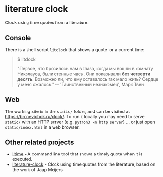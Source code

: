 # literature clock

Clock using time quotes from a literature.

## Console

There is a shell script `litclock` that shows a quote for a current time:

> $ litclock
>
> "Первое, что бросилось нам в глаза, когда мы вошли в комнату Николауса,
> были стенные часы. Они показывали **без четверти десять**.
> Возможно ли, что ему оставалось так мало жить? Сердце у меня сжалось."
> -- 'Таинственный незнакомец', Марк Твен

## Web

The working site is in the `static/` folder, and can be visited at
https://bronevichok.ru/clock/. To run it locally you may need to serve `static/`
with an HTTP server (e.g. `python3 -m http.server`) ... or just open
`static/index.html` in a web browser.

## Other related projects

- [litime](https://github.com/ikornaselur/litime) - A command line tool that
  shows a timely quote when it is executed.
- [literature-clock](https://github.com/JohannesNE/literature-clock) - Clock
  using time quotes from the literature, based on the work of Jaap Meijers
